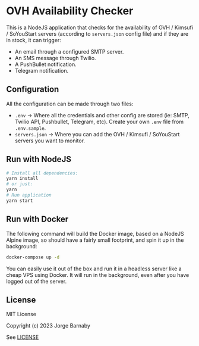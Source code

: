# OVH Availability Checker

This is a NodeJS application that checks for the availability of OVH / Kimsufi / SoYouStart servers (according to `servers.json` config file) and if they are in stock, it can trigger:

- An email through a configured SMTP server.
- An SMS message through Twilio.
- A PushBullet notification.
- Telegram notification.

## Configuration

All the configuration can be made through two files:

- `.env` -> Where all the credentials and other config are stored (ie: SMTP, Twilio API, Pushbullet, Telegram, etc). Create your own `.env` file from `.env.sample`.
- `servers.json` -> Where you can add the OVH / Kimsufi / SoYouStart servers you want to monitor.

## Run with NodeJS

```bash
# Install all dependencies:
yarn install
# or just:
yarn
# Run application
yarn start
```

## Run with Docker

The following command will build the Docker image, based on a NodeJS Alpine image, so should have a fairly small footprint, and spin it up in the background:

```bash
docker-compose up -d
```

You can easily use it out of the box and run it in a headless server like a cheap VPS using Docker. It will run in the background, even after you have logged out of the server.

## License

MIT License

Copyright (c) 2023 Jorge Barnaby

See [LICENSE](LICENSE)
